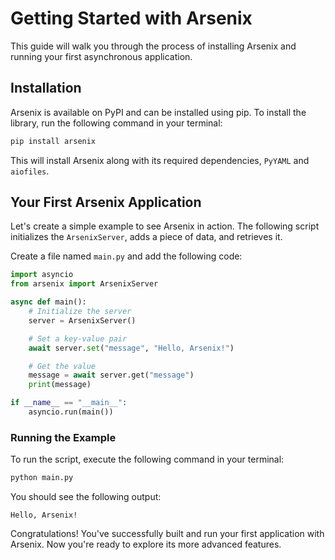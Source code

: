 # Getting Started with Arsenix

This guide will walk you through the process of installing Arsenix and running your first asynchronous application.

## Installation

Arsenix is available on PyPI and can be installed using pip. To install the library, run the following command in your terminal:

```bash
pip install arsenix
```

This will install Arsenix along with its required dependencies, `PyYAML` and `aiofiles`.

## Your First Arsenix Application

Let's create a simple example to see Arsenix in action. The following script initializes the `ArsenixServer`, adds a piece of data, and retrieves it.

Create a file named `main.py` and add the following code:

```python
import asyncio
from arsenix import ArsenixServer

async def main():
    # Initialize the server
    server = ArsenixServer()

    # Set a key-value pair
    await server.set("message", "Hello, Arsenix!")

    # Get the value
    message = await server.get("message")
    print(message)

if __name__ == "__main__":
    asyncio.run(main())
```

### Running the Example

To run the script, execute the following command in your terminal:

```bash
python main.py
```

You should see the following output:

```
Hello, Arsenix!
```

Congratulations! You've successfully built and run your first application with Arsenix. Now you're ready to explore its more advanced features.
